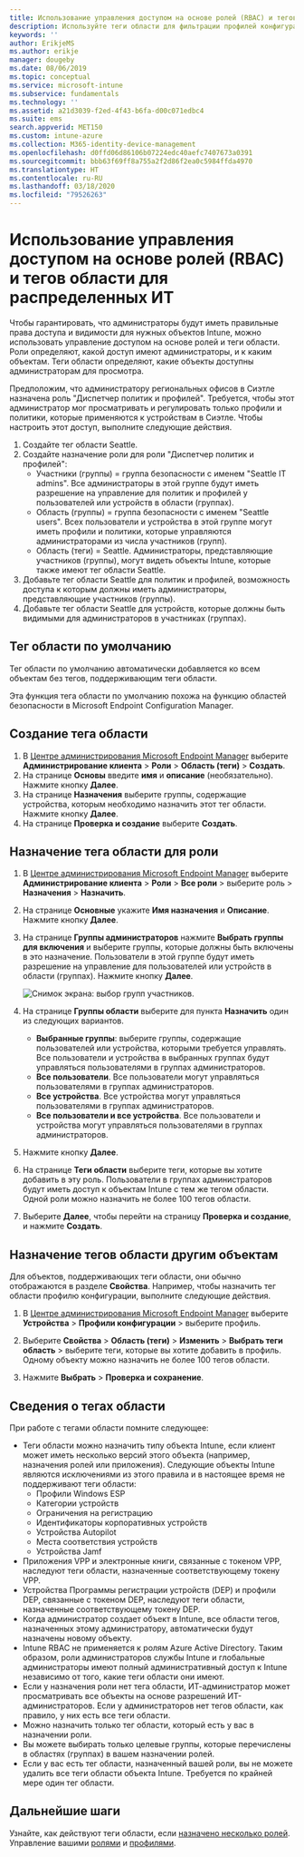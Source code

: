 ```yaml
---
title: Использование управления доступом на основе ролей (RBAC) и тегов области для распределенных ИТ в Intune | Документация Майкрософт
description: Используйте теги области для фильтрации профилей конфигурации по определенным ролям.
keywords: ''
author: ErikjeMS
ms.author: erikje
manager: dougeby
ms.date: 08/06/2019
ms.topic: conceptual
ms.service: microsoft-intune
ms.subservice: fundamentals
ms.technology: ''
ms.assetid: a21d3039-f2ed-4f43-b6fa-d00c071edbc4
ms.suite: ems
search.appverid: MET150
ms.custom: intune-azure
ms.collection: M365-identity-device-management
ms.openlocfilehash: d0ffd06d86106b07224edc40aefc7407673a0391
ms.sourcegitcommit: bbb63f69ff8a755a2f2d86f2ea0c5984ffda4970
ms.translationtype: HT
ms.contentlocale: ru-RU
ms.lasthandoff: 03/18/2020
ms.locfileid: "79526263"
---
```

# <a name="use-role-based-access-control-rbac-and-scope-tags-for-distributed-it"></a>Использование управления доступом на основе ролей (RBAC) и тегов области для распределенных ИТ

Чтобы гарантировать, что администраторы будут иметь правильные права доступа и видимости для нужных объектов Intune, можно использовать управление доступом на основе ролей и теги области. Роли определяют, какой доступ имеют администраторы, и к каким объектам. Теги области определяют, какие объекты доступны администраторам для просмотра.

Предположим, что администратору региональных офисов в Сиэтле назначена роль "Диспетчер политик и профилей". Требуется, чтобы этот администратор мог просматривать и регулировать только профили и политики, которые применяются к устройствам в Сиэтле. Чтобы настроить этот доступ, выполните следующие действия.

1. Создайте тег области Seattle.
2. Создайте назначение роли для роли "Диспетчер политик и профилей": 
    - Участники (группы) = группа безопасности с именем "Seattle IT admins". Все администраторы в этой группе будут иметь разрешение на управление для политик и профилей у пользователей или устройств в области (группах).
    - Область (группы) = группа безопасности с именем "Seattle users". Всех пользователи и устройства в этой группе могут иметь профили и политики, которые управляются администраторами из числа участников (групп). 
    - Область (теги) = Seattle. Администраторы, представляющие участников (группы), могут видеть объекты Intune, которые также имеют тег области Seattle.
3. Добавьте тег области Seattle для политик и профилей, возможность доступа к которым должны иметь администраторы, представляющие участников (группы).
4. Добавьте тег области Seattle для устройств, которые должны быть видимыми для администраторов в участниках (группах). 

## <a name="default-scope-tag"></a>Тег области по умолчанию
Тег области по умолчанию автоматически добавляется ко всем объектам без тегов, поддерживающим теги области.

Эта функция тега области по умолчанию похожа на функцию областей безопасности в Microsoft Endpoint Configuration Manager. 

## <a name="to-create-a-scope-tag"></a>Создание тега области

1. В [Центре администрирования Microsoft Endpoint Manager](https://go.microsoft.com/fwlink/?linkid=2109431) выберите **Администрирование клиента** > **Роли** > **Область (теги)**  > **Создать**.
2. На странице **Основы** введите **имя** и **описание** (необязательно). Нажмите кнопку **Далее**.
3. На странице **Назначения** выберите группы, содержащие устройства, которым необходимо назначить этот тег области. Нажмите кнопку **Далее**.
4. На странице **Проверка и создание** выберите **Создать**.

## <a name="to-assign-a-scope-tag-to-a-role"></a>Назначение тега области для роли

1. В [Центре администрирования Microsoft Endpoint Manager](https://go.microsoft.com/fwlink/?linkid=2109431) выберите **Администрирование клиента** > **Роли** > **Все роли** > выберите роль > **Назначения** > **Назначить**.
2. На странице **Основные** укажите **Имя назначения** и **Описание**. Нажмите кнопку **Далее**.
3. На странице **Группы администраторов** нажмите **Выбрать группы для включения** и выберите группы, которые должны быть включены в это назначение. Пользователи в этой группе будут иметь разрешение на управление для пользователей или устройств в области (группах). Нажмите кнопку **Далее**.

    ![Снимок экрана: выбор групп участников.](./media/scope-tags/select-member-groups.png)

4. На странице **Группы области** выберите для пункта **Назначить** один из следующих вариантов.
    - **Выбранные группы**: выберите группы, содержащие пользователей или устройства, которыми требуется управлять. Все пользователи и устройства в выбранных группах будут управляться пользователями в группах администраторов.
    - **Все пользователи**. Все пользователи могут управляться пользователями в группах администраторов.
    - **Все устройства**. Все устройства могут управляться пользователями в группах администраторов.
    - **Все пользователи и все устройства**. Все пользователи и устройства могут управляться пользователями в группах администраторов.

5. Нажмите кнопку **Далее**.
6. На странице **Теги области** выберите теги, которые вы хотите добавить в эту роль. Пользователи в группах администраторов будут иметь доступ к объектам Intune с тем же тегом области. Одной роли можно назначить не более 100 тегов области.
7. Выберите **Далее**, чтобы перейти на страницу **Проверка и создание**, и нажмите **Создать**.

## <a name="assign-scope-tags-to-other-objects"></a>Назначение тегов области другим объектам

Для объектов, поддерживающих теги области, они обычно отображаются в разделе **Свойства**. Например, чтобы назначить тег области профилю конфигурации, выполните следующие действия.

1. В [Центре администрирования Microsoft Endpoint Manager](https://go.microsoft.com/fwlink/?linkid=2109431) выберите **Устройства** > **Профили конфигурации** > выберите профиль.

2. Выберите **Свойства** > **Область (теги)**  > **Изменить** > **Выбрать теги область** > выберите теги, которые вы хотите добавить в профиль. Одному объекту можно назначить не более 100 тегов области.
4. Нажмите **Выбрать** > **Проверка и сохранение**.

## <a name="scope-tag-details"></a>Сведения о тегах области
При работе с тегами области помните следующее: 

- Теги области можно назначить типу объекта Intune, если клиент может иметь несколько версий этого объекта (например, назначения ролей или приложения).
  Следующие объекты Intune являются исключениями из этого правила и в настоящее время не поддерживают теги области:
    - Профили Windows ESP
    - Категории устройств
    - Ограничения на регистрацию
    - Идентификаторы корпоративных устройств
    - Устройства Autopilot
    - Места соответствия устройств
    - Устройства Jamf
- Приложения VPP и электронные книги, связанные с токеном VPP, наследуют теги области, назначенные соответствующему токену VPP.
- Устройства Программы регистрации устройств (DEP) и профили DEP, связанные с токеном DEP, наследуют теги области, назначенные соответствующему токену DEP.
- Когда администратор создает объект в Intune, все области тегов, назначенных этому администратору, автоматически будут назначены новому объекту.
- Intune RBAC не применяется к ролям Azure Active Directory. Таким образом, роли администраторов службы Intune и глобальные администраторы имеют полный административный доступ к Intune независимо от того, какие теги области они имеют.
- Если у назначения роли нет тега области, ИТ-администратор может просматривать все объекты на основе разрешений ИТ-администраторов. Если у администраторов нет тегов области, как правило, у них есть все теги области.
- Можно назначить только тег области, который есть у вас в назначении роли.
- Вы можете выбирать только целевые группы, которые перечислены в областях (группах) в вашем назначении ролей.
- Если у вас есть тег области, назначенный вашей роли, вы не можете удалить все теги области объекта Intune. Требуется по крайней мере один тег области.

## <a name="next-steps"></a>Дальнейшие шаги

Узнайте, как действуют теги области, если [назначено несколько ролей](role-based-access-control.md#multiple-role-assignments).
Управление вашими [ролями](role-based-access-control.md) и [профилями](../configuration/device-profile-assign.md).


